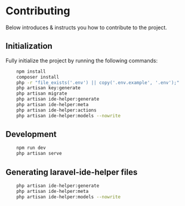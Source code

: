# Contributing

Below introduces & instructs you how to contribute to the project.

## Initialization

Fully initialize the project by running the following commands:

```bash
    npm install
    composer install
    php -r "file_exists('.env') || copy('.env.example', '.env');"
    php artisan key:generate
    php artisan migrate
    php artisan ide-helper:generate
    php artisan ide-helper:meta
    php artisan ide-helper:actions
    php artisan ide-helper:models --nowrite
```

## Development

```bash
    npm run dev
    php artisan serve
```

## Generating laravel-ide-helper files

```bash
    php artisan ide-helper:generate
    php artisan ide-helper:meta
    php artisan ide-helper:models --nowrite
```
